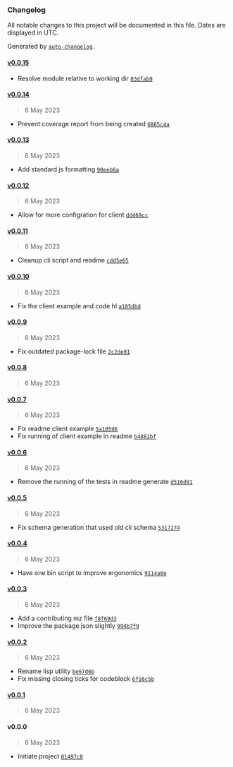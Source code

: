 ### Changelog

All notable changes to this project will be documented in this file. Dates are displayed in UTC.

Generated by [`auto-changelog`](https://github.com/CookPete/auto-changelog).

#### [v0.0.15](https://github.com/bas081/furver/compare/v0.0.14...v0.0.15)

- Resolve module relative to working dir [`83dfab0`](https://github.com/bas081/furver/commit/83dfab0a73378a492e0b0972148083f97916323a)

#### [v0.0.14](https://github.com/bas081/furver/compare/v0.0.13...v0.0.14)

> 6 May 2023

- Prevent coverage report from being created [`6865c4a`](https://github.com/bas081/furver/commit/6865c4adac8e4cc900d87ff6c86833a5da3f60cf)

#### [v0.0.13](https://github.com/bas081/furver/compare/v0.0.12...v0.0.13)

> 6 May 2023

- Add standard js formatting [`90eeb6a`](https://github.com/bas081/furver/commit/90eeb6a8bd385232df88b4872d1a81f6824b997c)

#### [v0.0.12](https://github.com/bas081/furver/compare/v0.0.11...v0.0.12)

> 6 May 2023

- Allow for more configration for client [`dd469cc`](https://github.com/bas081/furver/commit/dd469cc38a4e60159a407c8d3df31d5691bfc338)

#### [v0.0.11](https://github.com/bas081/furver/compare/v0.0.10...v0.0.11)

> 6 May 2023

- Cleanup cli script and readme [`cdd5e65`](https://github.com/bas081/furver/commit/cdd5e651531cdc2f8181e05f2aed857a18d76b24)

#### [v0.0.10](https://github.com/bas081/furver/compare/v0.0.9...v0.0.10)

> 6 May 2023

- Fix the client example and code hl [`a105dbd`](https://github.com/bas081/furver/commit/a105dbdf2318a32e65976c248348747e059a580f)

#### [v0.0.9](https://github.com/bas081/furver/compare/v0.0.8...v0.0.9)

> 6 May 2023

- Fix outdated package-lock file [`2c2de01`](https://github.com/bas081/furver/commit/2c2de012c4212bce912d14093074582bdd6fecdf)

#### [v0.0.8](https://github.com/bas081/furver/compare/v0.0.7...v0.0.8)

> 6 May 2023

#### [v0.0.7](https://github.com/bas081/furver/compare/v0.0.6...v0.0.7)

> 6 May 2023

- Fix readme client example [`5a10596`](https://github.com/bas081/furver/commit/5a10596f51bd3e7d44e3db32fefe3fe72f474653)
- Fix running of client example in readme [`b4881bf`](https://github.com/bas081/furver/commit/b4881bf2a231a53b4f62d5687be43803e9b9f8c5)

#### [v0.0.6](https://github.com/bas081/furver/compare/v0.0.5...v0.0.6)

> 6 May 2023

- Remove the running of the tests in readme generate [`d516d91`](https://github.com/bas081/furver/commit/d516d91d7308b328548cd0d97eda8c54ca0feaab)

#### [v0.0.5](https://github.com/bas081/furver/compare/v0.0.4...v0.0.5)

> 6 May 2023

- Fix schema generation that used old cli schema [`5317274`](https://github.com/bas081/furver/commit/5317274f912f3fb41dd7d6be9bb8856111780c6b)

#### [v0.0.4](https://github.com/bas081/furver/compare/v0.0.3...v0.0.4)

> 6 May 2023

- Have one bin script to improve ergonomics [`9114a0e`](https://github.com/bas081/furver/commit/9114a0e9d2d1b7e404ab491976540f46532bb5d6)

#### [v0.0.3](https://github.com/bas081/furver/compare/v0.0.2...v0.0.3)

> 6 May 2023

- Add a contributing mz file [`f8f69d3`](https://github.com/bas081/furver/commit/f8f69d30473b12922d1da00aaef0ca9c20418bd6)
- Improve the package json slightly [`994b7f9`](https://github.com/bas081/furver/commit/994b7f91cb3a830d947ab71290383d2c288374f5)

#### [v0.0.2](https://github.com/bas081/furver/compare/v0.0.1...v0.0.2)

> 6 May 2023

- Rename lisp utility [`be67d6b`](https://github.com/bas081/furver/commit/be67d6b701d759a6daf5fcf912d3317977e56f77)
- Fix missing closing ticks for codeblock [`6f16c5b`](https://github.com/bas081/furver/commit/6f16c5bc0af7d8a8ef75e5619e09e3a17c887f63)

#### [v0.0.1](https://github.com/bas081/furver/compare/v0.0.0...v0.0.1)

> 6 May 2023

#### v0.0.0

> 6 May 2023

- Initiate project [`01497c8`](https://github.com/bas081/furver/commit/01497c86cb3dc6c8f291c76aab8faba9c55feebc)

